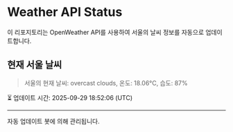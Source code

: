 
# Weather API Status

이 리포지토리는 OpenWeather API를 사용하여 서울의 날씨 정보를 자동으로 업데이트합니다.

## 현재 서울 날씨
> 서울의 현재 날씨: overcast clouds, 온도: 18.06°C, 습도: 87%

⏳ 업데이트 시간: 2025-09-29 18:52:06 (UTC)

---
자동 업데이트 봇에 의해 관리됩니다.

